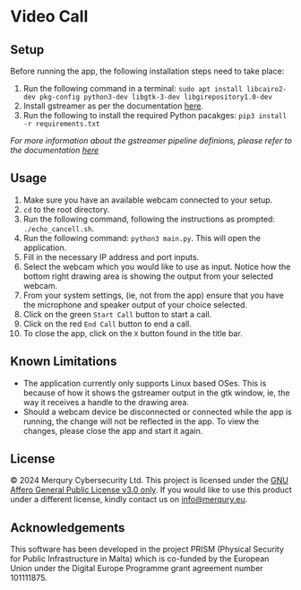 # Video Call

## Setup

Before running the app, the following installation steps need to take place:

1. Run the following command in a terminal:
   ```sudo apt install libcairo2-dev pkg-config python3-dev libgtk-3-dev libgirepository1.0-dev```
2. Install gstreamer as per the documentation [here](https://github.com/cybermerqury/video-conferencing-app/blob/main/docs/gstreamer_server_and_client-pipelines.md).
3. Run the following to install the required Python pacakges:
   ```pip3 install -r requirements.txt```

*For more information about the gstreamer pipeline definions, please refer to the documentation [here](https://github.com/cybermerqury/video-conferencing-app/blob/main/docs/gstreamer_server_and_client-pipelines.md)*

## Usage

1. Make sure you have an available webcam connected to your setup.
2. `cd` to the root directory.
3. Run the following command, following the instructions as prompted:
   ```./echo_cancell.sh```.
4. Run the following command:
   ```python3 main.py```.
   This will open the application.
5. Fill in the necessary IP address and port inputs.
6. Select the webcam which you would like to use as input.
   Notice how the bottom right drawing area is showing the output from your selected webcam.
7. From your system settings, (ie, not from the app) ensure that you have the microphone and speaker output of your choice selected.
8. Click on the green `Start Call` button to start a call.
9. Click on the red `End Call` button to end a call.
10. To close the app, click on the `X` button found in the title bar.

## Known Limitations

* The application currently only supports Linux based OSes.
This is because of how it shows the gstreamer output in the gtk window, ie, the way it receives a handle to the drawing area.
* Should a webcam device be disconnected or connected while the app is running, the change will not be reflected in the app.
To view the changes, please close the app and start it again.


## License

© 2024 Merqury Cybersecurity Ltd.
This project is licensed under the
[GNU Affero General Public License v3.0 only](https://www.gnu.org/licenses/agpl-3.0.txt).
If you would like to use this product under a different license, kindly contact
us on [info@merqury.eu](mailto:info@merqury.eu).

## Acknowledgements

This software has been developed in the project PRISM (Physical Security
for Public Infrastructure in Malta) which is co-funded by the European Union
under the Digital Europe Programme grant agreement number 101111875.
